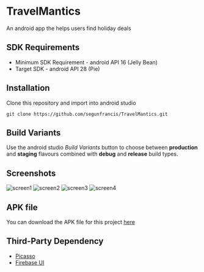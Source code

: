 # TravelMantics
An android app the helps users find holiday deals

## SDK Requirements
- Minimum SDK Requirement - android API 16 (Jelly Bean)
- Target SDK - android API 28 (Pie)

## Installation
Clone this repository and import into android studio

`git clone https://github.com/segunfrancis/TravelMantics.git`

## Build Variants
Use the android studio _Build Variants_ button to choose between **production** and **staging** flavours combined with **debug** and **release** build types.

## Screenshots
![screen1](https://github.com/segunfrancis/TravelMantics/blob/master/Screenshot_20190804-024920.png) 
![screen2](https://github.com/segunfrancis/TravelMantics/blob/master/Screenshot_20190804-211946.png)
![screen3](https://github.com/segunfrancis/TravelMantics/blob/master/Screenshot_20190804-025246.png)
![screen4](https://github.com/segunfrancis/TravelMantics/blob/master/Screenshot_20190804-024946.png)

## APK file
You can download the APK file for this project [here](https://drive.google.com/file/d/1DS-0q3Uy0xA9pexRpZCPNoPoHByTWw3o/view?usp=drivesdk)

## Third-Party Dependency
- [Picasso](https://github.com/square/picasso)
- [Firebase UI](https://github.com/firebase/FirebaseUI-Android)
